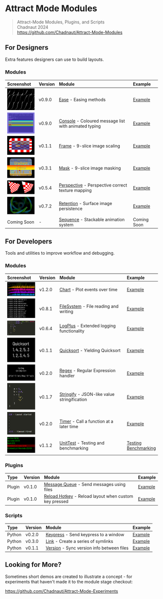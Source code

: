# Attract Mode Modules

> Attract-Mode Modules, Plugins, and Scripts  
> Chadnaut 2024  
> https://github.com/Chadnaut/Attract-Mode-Modules

## For Designers

Extra features designers can use to build layouts.

### Modules

|Screenshot|Version|Module|Example|
|:-|:-|:-|:-|
|[<img src="./modules/ease/example.png" width="100"/>](./modules/ease/README.md)|v0.9.0|[Ease](./modules/ease/README.md) - Easing methods|[Example](./layouts/Example.Ease/)|
|[<img src="./modules/console/example.png" width="100"/>](./modules/console/README.md)|v0.9.0|[Console](./modules/console/README.md) - Coloured message list with animated typing|[Example](./layouts/Example.Console/)|
|[<img src="./modules/frame/example.png" width="100"/>](./modules/frame/README.md)|v0.1.1|[Frame](./modules/frame/README.md) - 9-slice image scaling|[Example](./layouts/Example.Frame/)|
|[<img src="./modules/mask/example.png" width="100"/>](./modules/mask/README.md)|v0.3.1|[Mask](./modules/mask/README.md) - 9-slice image masking|[Example](./layouts/Example.Mask/)|
|[<img src="./modules/perspective/example.png" width="100"/>](./modules/perspective/README.md)|v0.5.4|[Perspective](./modules/perspective/README.md) - Perspective correct texture mapping|[Example](./layouts/Example.Perspective/)|
|[<img src="./modules/retention/example.png" width="100"/>](./modules/retention/README.md)|v0.7.2|[Retention](./modules/retention/README.md) - Surface image persistence|[Example](./layouts/Example.Retention/)|
|Coming Soon|-|[Sequence](./modules/sequence/README.md) - Stackable animation system|Coming Soon|

## For Developers

Tools and utilities to improve workflow and debugging.

### Modules

|Screenshot|Version|Module|Example|
|:-|:-|:-|:-|
|[<img src="./modules/chart/example.png" width="100"/>](./modules/chart/README.md)|v1.2.0|[Chart](./modules/chart/README.md) - Plot events over time|[Example](./layouts/Example.Chart/)|
|[<img src="./modules/fs/example.png" width="100"/>](./modules/fs/README.md)|v0.8.1|[FileSystem](./modules/fs/README.md) - File reading and writing|[Example](./layouts/Example.FileSystem/)|
|[<img src="./modules/logplus/example.png" width="100"/>](./modules/logplus/README.md)|v0.6.4|[LogPlus](./modules/logplus/README.md) - Extended logging functionality|[Example](./layouts/Example.LogPlus/)|
|[<img src="./modules/quicksort/example.png" width="100"/>](./modules/quicksort/README.md)|v0.1.1|[Quicksort](./modules/quicksort/README.md) - Yielding Quicksort|[Example](./layouts/Example.Quicksort/)|
|[<img src="./modules/regex/example.png" width="100"/>](./modules/regex/README.md)|v0.2.0|[Regex](./modules/regex/README.md) - Regular Expression handler|[Example](./layouts/Example.Regex/)|
|[<img src="./modules/stringify/example.png" width="100"/>](./modules/stringify/README.md)|v0.1.7|[Stringify](./modules/stringify/README.md) - JSON-like value stringification|[Example](./layouts/Example.Stringify/)|
|[<img src="./modules/timer/example.png" width="100"/>](./modules/timer/README.md)|v0.2.0|[Timer](./modules/timer/README.md) - Call a function at a later time|[Example](./layouts/Example.Timer/)|
|[<img src="./modules/unittest/example.png" width="100"/>](./modules/unittest/README.md)|v1.1.2|[UnitTest](./modules/unittest/README.md) - Testing and benchmarking|[Testing](./layouts/Example.UnitTest/)<br>[Benchmarking](./layouts/Example.Benchmark/)|

### Plugins

|Type|Version|Module|Example|
|:-|:-|:-|:-|
|Plugin|v0.1.0|[Message Queue](./plugins/MessageQueue/README.md) - Send messages using files|[Example](./plugins/MessageQueue/README.md#quickstart)|
|Plugin|v0.1.0|[Reload Hotkey](./plugins/ReloadHotkey/README.md) - Reload layout when custom key pressed|[Example](./plugins/ReloadHotkey/README.md#quickstart)|

### Scripts

|Type|Version|Module|Example|
|:-|:-|:-|:-|
|Python|v0.2.0|[Keypress](./scripts/keypress/README.md) - Send keypress to a window|[Example](./scripts/keypress/README.md#example)|
|Python|v0.3.0|[Link](./scripts/link/README.md) - Create a series of symlinks|[Example](./scripts/link/README.md#example)|
|Python|v0.1.1|[Version](./scripts/version/README.md) - Sync version info between files|[Example](./scripts/version/README.md#example)|

## Looking for More?

Sometimes short demos are created to illustrate a concept - for experiments that haven't made it to the module stage checkout:

https://github.com/Chadnaut/Attract-Mode-Experiments
